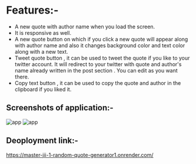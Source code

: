# Features:-
- A new quote with author name when you load the screen.
- It is responsive as well.
- A new quote button on which if you click a new quote will appear along with author name and also it changes background color and text color along with a new text.
- Tweet quote button , it can be used to tweet the quote if you like to your twitter account. It will redirect to your twitter with quote and author's name already written in the post section . You can edit as you want there.
- Copy text button , it can be used to copy the quote and author in the clipboard if you liked it.

## Screenshots of application:-
![app](https://github.com/user-attachments/assets/afdd1bd5-3e17-4cfe-a874-b32cb52a7100)
![app](https://github.com/user-attachments/assets/9c04bf06-5561-49cc-ae76-53367d2e8a48)

## Deoployment link:-
https://master-jii-1-random-quote-generator1.onrender.com/



